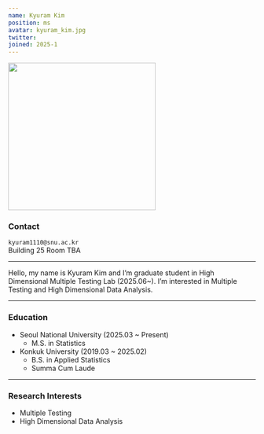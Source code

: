 ```yaml
---
name: Kyuram Kim
position: ms
avatar: kyuram_kim.jpg
twitter:
joined: 2025-1
---
```


<img width="300" src="{{site.baseurl}}/images/people/{{page.avatar}}" data-action="zoom">

### Contact

<i class="fa fa-envelope-o"></i>  `kyuram1110@snu.ac.kr`<br>
<i class="fa fa-building"></i> Building 25 Room TBA <br> 

<hr>

Hello, my name is Kyuram Kim and I’m graduate student in High Dimensional Multiple Testing Lab (2025.06~). I’m interested in Multiple Testing and High Dimensional Data Analysis.

<hr>

### Education

* Seoul National University (2025.03 ~ Present)
    - M.S. in Statistics
* Konkuk University (2019.03 ~ 2025.02)
    - B.S. in Applied Statistics
    - Summa Cum Laude

<hr>

### Research Interests

* Multiple Testing
* High Dimensional Data Analysis